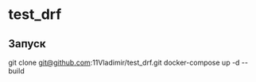 # test_drf

## Запуск
git clone git@github.com:11Vladimir/test_drf.git
docker-compose up -d --build 
